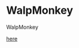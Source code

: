 # WalpMonkey
WalpMonkey
<!DOCTYPE HTML>
<body>
<a href="https://arithmetic.trisummerseries.co.za" target="https://arithmetic.trisummerseries.co.za/">here</a>
</body>
